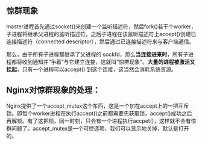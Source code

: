 ## 惊群现象

master进程首先通过socket()来创建一个监听描述符，然后fork()若干个worker，子进程将继承父进程的监听描述符，之后子进程在该监听描述符上accept()创建已连接描述符（connected descriptor），然后通过已连接描述符来与客户端通信。

那么，由于所有子进程都继承了父进程的 sockfd，那么**当连接进来时**，所有子进程都将收到通知并“争着”与它建立连接，这就叫“惊群现象”。**大量的进程被激活又挂起**，只有一个进程可以accept() 到这个连接，这当然会消耗系统资源。



## Nginx对惊群现象的处理：
Nginx提供了一个accept_mutex这个东西，这是一个加在accept上的一把互斥锁。即每个worker进程在执行accept()之前都需要先获取锁，accept()成功之后再解锁。有了这把锁，同一时刻，只会有一个进程执行accpet()，这样就不会有惊群问题了。accept_mutex是一个可控选项，我们可以显示地关掉，默认是打开的。